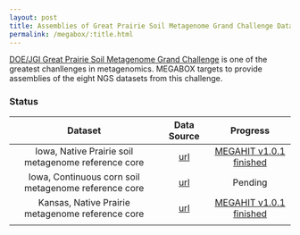 ```yaml
---
layout: post
title: Assemblies of Great Prairie Soil Metagenome Grand Challenge Datasets
permalink: /megabox/:title.html
---
```


[DOE/JGI Great Prairie Soil Metagenome Grand Challenge](http://genome.jgi.doe.gov/GrePraGChallenge_2/GrePraGChallenge_2.info.html) is one of the greatest chanllenges in metagenomics. MEGABOX targets to provide assemblies of the eight NGS datasets from this challenge.

### Status

| Dataset | Data Source | Progress |
|:---:|:---:|:---:|
| Iowa, Native Prairie soil metagenome reference core | [url](http://genome.jgi.doe.gov/pages/projectStatus.jsf?db=IowNatreferecore) | [MEGAHIT v1.0.1 finished][v1.0.1-IowNatreferecore] |
| Iowa, Continuous corn soil metagenome reference core | [url](http://genome.jgi.doe.gov/pages/projectStatus.jsf?db=Grami_3300000033) | Pending |
| Kansas, Native Prairie metagenome reference core | [url](http://genome.jgi.doe.gov/pages/projectStatus.jsf?db=KanNatreferecore) | [MEGAHIT v1.0.1 finished][v1.0.1-KanNatreferecore] |
|  | | |

[v1.0.1-IowNatreferecore]: /megabox/v1.0.1-IowNatreferecore
[v1.0.1-KanNatreferecore]: /megabox/v1.0.1-KanNatreferecore